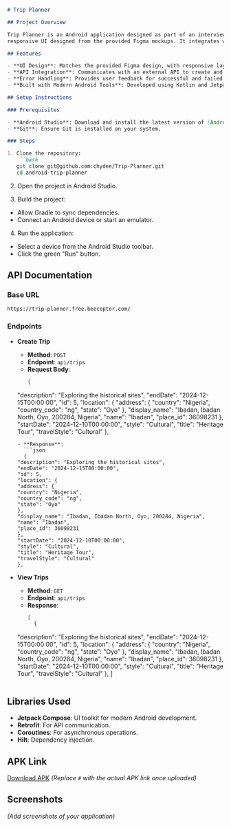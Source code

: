 ```markdown
# Trip Planner

## Project Overview

Trip Planner is an Android application designed as part of an interview assessment. The app enables users to create and view trips using a
responsive UI designed from the provided Figma mockups. It integrates with an external API to perform CRUD operations on trip data.

## Features

- **UI Design**: Matches the provided Figma design, with responsive layouts for various screen sizes.
- **API Integration**: Communicates with an external API to create and view trips.
- **Error Handling**: Provides user feedback for successful and failed operations.
- **Built with Modern Android Tools**: Developed using Kotlin and Jetpack Compose.

## Setup Instructions

### Prerequisites

- **Android Studio**: Download and install the latest version of [Android Studio](https://developer.android.com/studio).
- **Git**: Ensure Git is installed on your system.

### Steps

1. Clone the repository:
   ```bash
   git clone git@github.com:chydee/Trip-Planner.git
   cd android-trip-planner
   ```

2. Open the project in Android Studio.

3. Build the project:
  - Allow Gradle to sync dependencies.
  - Connect an Android device or start an emulator.

4. Run the application:
  - Select a device from the Android Studio toolbar.
  - Click the green "Run" button.

## API Documentation

### Base URL

`https://trip-planner.free.beeceptor.com/`

### Endpoints

- **Create Trip**
  - **Method**: `POST`
  - **Endpoint**: `api/trips`
  - **Request Body**:
    ```json
    {
  "description": "Exploring the historical sites",
  "endDate": "2024-12-15T00:00:00",
  "id": 5,
  "location": {
  "address": {
  "country": "Nigeria",
  "country_code": "ng",
  "state": "Oyo"
  },
  "display_name": "Ibadan, Ibadan North, Oyo, 200284, Nigeria",
  "name": "Ibadan",
  "place_id": 36098231
  },
  "startDate": "2024-12-10T00:00:00",
  "style": "Cultural",
  "title": "Heritage Tour",
  "travelStyle": "Cultural"
  },
  ```
  - **Response**:
    ```json
    {
  "description": "Exploring the historical sites",
  "endDate": "2024-12-15T00:00:00",
  "id": 5,
  "location": {
  "address": {
  "country": "Nigeria",
  "country_code": "ng",
  "state": "Oyo"
  },
  "display_name": "Ibadan, Ibadan North, Oyo, 200284, Nigeria",
  "name": "Ibadan",
  "place_id": 36098231
  },
  "startDate": "2024-12-10T00:00:00",
  "style": "Cultural",
  "title": "Heritage Tour",
  "travelStyle": "Cultural"
  },
  ```

- **View Trips**
  - **Method**: `GET`
  - **Endpoint**: `api/trips`
  - **Response**:
    ```json
    [
      {
  "description": "Exploring the historical sites",
  "endDate": "2024-12-15T00:00:00",
  "id": 5,
  "location": {
  "address": {
  "country": "Nigeria",
  "country_code": "ng",
  "state": "Oyo"
  },
  "display_name": "Ibadan, Ibadan North, Oyo, 200284, Nigeria",
  "name": "Ibadan",
  "place_id": 36098231
  },
  "startDate": "2024-12-10T00:00:00",
  "style": "Cultural",
  "title": "Heritage Tour",
  "travelStyle": "Cultural"
  },
  ]
  ```

## Libraries Used

- **Jetpack Compose**: UI toolkit for modern Android development.
- **Retrofit**: For API communication.
- **Coroutines**: For asynchronous operations.
- **Hilt**: Dependency injection.

## APK Link

[Download APK](#) *(Replace `#` with the actual APK link once uploaded)*

## Screenshots

*(Add screenshots of your application)*

```